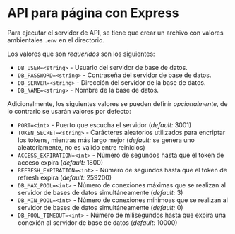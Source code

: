 # API para página con Express

Para ejecutar el servidor de API, se tiene que crear un archivo con valores ambientales `.env` en el directorio.

Los valores que son _requeridos_ son los siguientes:

* `DB_USER=<string>` - Usuario del servidor de base de datos.
* `DB_PASSWORD=<string>`  - Contraseña del servidor de base de datos.
* `DB_SERVER=<string>` - Dirección del servidor de la base de datos.
* `DB_NAME=<string>` - Nombre de la base de datos.

Adicionalmente, los siguientes valores se pueden definir _opcionalmente_, de lo contrario se usarán valores por defecto:

* `PORT=<int>` - Puerto que escucha el servidor (*default:* 3001)
* `TOKEN_SECRET=<string>` -  Carácteres aleatorios utilizados para encriptar los tokens, mientras más largo mejor (*default:* se genera uno aleatoriamente, no es valido entre reinicios)
* `ACCESS_EXPIRATION=<int>` - Número de segundos hasta que el token de acceso expira (*default:* 1800)
* `REFRESH_EXPIRATION=<int>` - Número de segundos hasta que el token de refresh expira (*default:* 259200)
* `DB_MAX_POOL=<int>` - Número de conexiones máximas que se realizan al servidor de bases de datos simultáneamente (*default:* 3)
* `DB_MIN_POOL=<int>` - Número de conexiones mínimoas que se realizan al servidor de bases de datos simultáneamente (*default:* 0)
* `DB_POOL_TIMEOUT=<int>` - Número de milisegundos hasta que expira una conexión al servidor de base de datos (*default:* 10000)
